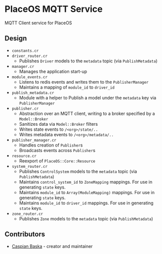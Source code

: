 # PlaceOS MQTT Service

MQTT Client service for PlaceOS

## Design

- `constants.cr`
- `driver_router.cr`
  + Publishes `Driver` models to the `metadata` topic (via `PublishMetadata`)
- `manager.cr`
  + Manages the application start-up
- `module_events.cr`
  + Listens to redis events and writes them to the `PublisherManager`
  + Maintains a mapping of `module_id` to `driver_id`
- `publish_metadata.cr`
  + Module with a helper to Publish a model under the `metadata` key via `PublisherManager`
- `publisher.cr`
  + Abstraction over an MQTT client, writing to a broker specified by a `Model::Broker`
  + Sanitizes data via `Model::Broker` filters
  + Writes state events to `/<org>/state/..`
  + Writes metadata events to `/<org>/metadata/..`
- `publisher_manager.cr`
  + Handles creation of `Publisher`s
  + Broadcasts events across `Publisher`s
- `resource.cr`
  + Reexport of `PlaceOS::Core::Resource`
- `system_router.cr`
  + Publishes `ControlSystem` models to the `metadata` topic (via `PublishMetadata`)
  + Maintains `control_system_id` to `ZoneMapping` mappings. For use in generating `state` keys.
  + Maintains `module_id` to `Array(ModuleMapping)` mappings. For use in generating `state` keys.
  + Maintains `module_id` to `driver_id` mappings. For use in generating `state` keys.
- `zone_router.cr`
  + Publishes `Zone` models to the `metadata` topic (via `PublishMetadata`)

## Contributors

- [Caspian Baska](https://github.com/caspiano) - creator and maintainer
